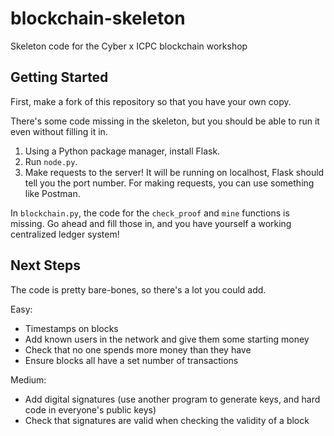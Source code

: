 # blockchain-skeleton
Skeleton code for the Cyber x ICPC blockchain workshop

## Getting Started
First, make a fork of this repository so that you have your own copy. 

There's some code missing in the skeleton, but you should be able to run it even without filling it in.

1. Using a Python package manager, install Flask.
2. Run `node.py`.
3. Make requests to the server! It will be running on localhost, Flask should tell you the port number. For making requests, you can use something like Postman.

In `blockchain.py`, the code for the `check_proof` and `mine` functions is missing. Go ahead and fill those in, and you have yourself a working centralized ledger system!

## Next Steps
The code is pretty bare-bones, so there's a lot you could add.

Easy:
- Timestamps on blocks
- Add known users in the network and give them some starting money
- Check that no one spends more money than they have
- Ensure blocks all have a set number of transactions

Medium:
- Add digital signatures (use another program to generate keys, and hard code in everyone's public keys)
- Check that signatures are valid when checking the validity of a block

